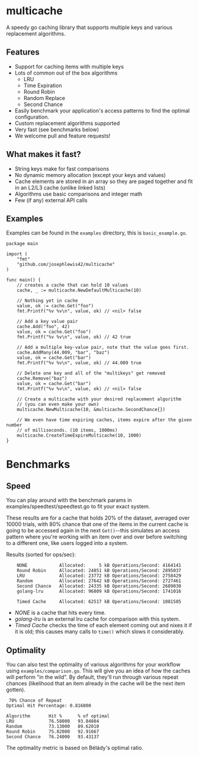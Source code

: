 multicache
===========

A speedy go caching library that supports multiple keys and various replacement algorithms.

Features
--------

* Support for caching items with multiple keys
* Lots of common out of the box algorithms
	* LRU
	* Time Expiration
	* Round Robin
	* Random Replace
	* Second Chance
* Easily benchmark your application's access patterns to find the optimal configuration.
* Custom replacement algorithms supported
* Very fast (see benchmarks below)
* We welcome pull and feature requests!

What makes it fast?
-------------------

* String keys make for fast comparisons
* No dynamic memory allocation (except your keys and values)
* Cache elements are stored in an array so they are paged together and fit in an L2/L3 cache (unlike linked lists)
* Algorithms use basic comparisons and integer math
* Few (if any) external API calls

Examples
--------

Examples can be found in the `examples` directory, this is `basic_example.go`.

	package main

	import (
		"fmt"
		"github.com/josephlewis42/multicache"
	)

	func main() {
		// creates a cache that can hold 10 values
		cache, _ := multicache.NewDefaultMulticache(10)

		// Nothing yet in cache
		value, ok := cache.Get("foo")
		fmt.Printf("%v %v\n", value, ok) // <nil> false

		// Add a key value pair
		cache.Add("foo", 42)
		value, ok = cache.Get("foo")
		fmt.Printf("%v %v\n", value, ok) // 42 true

		// Add a multiple key-value pair, note that the value goes first.
		cache.AddMany(44.009, "bar", "baz")
		value, ok = cache.Get("bar")
		fmt.Printf("%v %v\n", value, ok) // 44.009 true

		// Delete one key and all of the "multikeys" get removed
		cache.Remove("baz")
		value, ok = cache.Get("bar")
		fmt.Printf("%v %v\n", value, ok) // <nil> false

		// Create a multicache with your desired replacement algorithm
		// (you can even make your own)
		multicache.NewMulticache(10, &multicache.SecondChance{})

		// We even have time expiring caches, items expire after the given number
		// of milliseconds. (10 items, 1000ms)
		multicache.CreateTimeExpireMulticache(10, 1000)
	}


Benchmarks
==========

Speed
-----

You can play around with the benchmark params in examples/speedtest/speedtest.go
to fit your exact system.

These results are for a cache that holds 20% of the dataset, averaged over 10000
trials, with 80% chance that one of the items in the current cache is going to
be accessed again in the next `Get()`--this simulates an access pattern where
you're working with an item over and over before switching to a different one,
like users logged into a system.

Results (sorted for ops/sec):

		NONE            Allocated:     5 kB Operations/Second: 4164141
		Round Robin     Allocated: 24851 kB Operations/Second: 2895037
		LRU             Allocated: 23772 kB Operations/Second: 2758429
		Random          Allocated: 27642 kB Operations/Second: 2727461
		Second Chance   Allocated: 24335 kB Operations/Second: 2689030
		golang-lru      Allocated: 96809 kB Operations/Second: 1741016

		Timed Cache     Allocated: 62517 kB Operations/Second: 1081585

* *NONE* is a cache that hits every time.
* *golang-lru* is an external lru cache for comparison with this system.
* *Timed Cache* checks the time of each element coming out and nixes it if
it is old; this causes many calls to `time()` which slows it considerably.

Optimality
----------

You can also test the optimality of various algorithms for your workflow using
`examples/comparison.go`. This will give you an idea of how the caches will
perform "in the wild". By default, they'll run through various repeat chances
(likelihood that an item already in the cache will be the next item gotten).

	 70% Chance of Repeat
	Optimal Hit Percentage: 0.816000

	Algorithm       Hit %      % of optimal
	LRU             76.58000   93.84804
	Random          73.13000   89.62010
	Round Robin     75.82000   92.91667
	Second Chance   76.24000   93.43137

The optimality metric is based on Bélády's optimal ratio.

